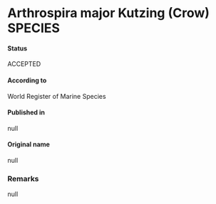 Arthrospira major Kutzing (Crow) SPECIES
=======

#### Status
ACCEPTED

#### According to
World Register of Marine Species

#### Published in
null

#### Original name
null

### Remarks
null